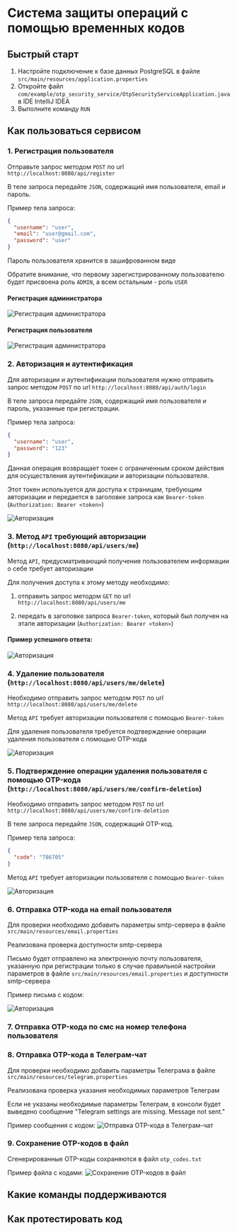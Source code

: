 # Система защиты операций с помощью временных кодов

## Быстрый старт

1. Настройте подключение к базе данных PostgreSQL в файле `src/main/resources/application.properties`
2. Откройте файл `com/example/otp_security_service/OtpSecurityServiceApplication.java` в IDE IntelliJ IDEA
3. Выполните команду `RUN`

## Как пользоваться сервисом

### 1. Регистрация пользователя

Отправьте запрос методом `POST` по url `http://localhost:8080/api/register`

В теле запроса передайте `JSON`, содержащий имя пользователя, email и пароль.

Пример тела запроса:

```json
{
  "username": "user",
  "email": "user@gmail.com",
  "password": "user"
}
```
Пароль пользователя хранится в зашифрованном виде

Обратите внимание, что первому зарегистрированному пользователю будет присвоена роль `ADMIN`, а всем остальным - роль `USER`

#### Регистрация администратора
![Регистрация администратора](img/register-admin.png)

#### Регистрация пользователя
![Регистрация администратора](img/register-user.png)

### 2. Авторизация и аутентификация

Для авторизации и аутентификации пользователя нужно отправить запрос методом `POST` по url `http://localhost:8080/api/auth/login`

В теле запроса передайте `JSON`, содержащий имя пользователя и пароль, указанные при регистрации.

Пример тела запроса:

```json
{
  "username": "user",
  "password": "123"
}
```

Данная операция возвращает токен с ограниченным сроком действия для осуществления аутентификации и авторизации пользователя.

Этот токен используется для доступа к страницам, требующим авторизации и передается в заголовке запроса как `Bearer-token` (`Authorization: Bearer <token>`)

![Авторизация](img/auth.png)

### 3. Метод `API` требующий авторизации (`http://localhost:8080/api/users/me`)

Метод `API`, предусматривающий получение пользователем информации о себе требует авторизации

Для получения доступа к этому методу необходимо:

1) отправить запрос методом `GET` по url `http://localhost:8080/api/users/me`

2) передать в заголовке запроса `Bearer-token`, который был получен на этапе авторизации (`Authorization: Bearer <token>`)

#### Пример успешного ответа:

![Авторизация](img/me-access-success.png)

### 4. Удаление пользователя (`http://localhost:8080/api/users/me/delete`)

Необходимо отправить запрос методом `POST` по url `http://localhost:8080/api/users/me/delete`

Метод `API` требует авторизации пользователя с помощью `Bearer-token`

Для удаления пользователя требуется подтверждение операции удаления пользователя с помощью OTP-кода

![Авторизация](img/me-delete.png)

### 5. Подтверждение операции удаления пользователя с помощью OTP-кода (`http://localhost:8080/api/users/me/confirm-deletion`)

Необходимо отправить запрос методом `POST` по url `http://localhost:8080/api/users/me/confirm-deletion`

В теле запроса передайте `JSON`, содержащий OTP-код.

Пример тела запроса:

```json
{
  "code": "786705"
}
```

Метод `API` требует авторизации пользователя с помощью `Bearer-token`

![Авторизация](img/me-confitm-deletion.png)

### 6. Отправка OTP-кода на email пользователя

Для проверки необходимо добавить параметры smtp-сервера в файле `src/main/resources/email.properties`

Реализована проверка доступности smtp-сервера

Письмо будет отправлено на электронную почту пользователя, указанную при регистрации только в случае правильной настройки параметров в файле `src/main/resources/email.properties` и доступности smtp-сервера

Пример письма с кодом:

![Авторизация](img/mail-send.png)

### 7. Отправка OTP-кода по смс на номер телефона пользователя

### 8. Отправка OTP-кода в Телеграм-чат

Для проверки необходимо добавить параметры Телеграма в файле `src/main/resources/telegram.properties`

Реализована проверка указания необходимых параметров Телеграм

Если не указаны необходимые параметры Телеграм, в консоли будет выведено сообщение "Telegram settings are missing. Message not sent."

Пример сообщения с кодом:
![Отправка OTP-кода в Телеграм-чат](img/telegram-send.png)

### 9. Сохранение OTP-кодов в файл

Сгенерированные OTP-коды сохраняются в файл `otp_codes.txt`

Пример файла с кодами:
![Сохранение OTP-кодов в файл](img/saving-codes-to-file.png)

## Какие команды поддерживаются

## Как протестировать код